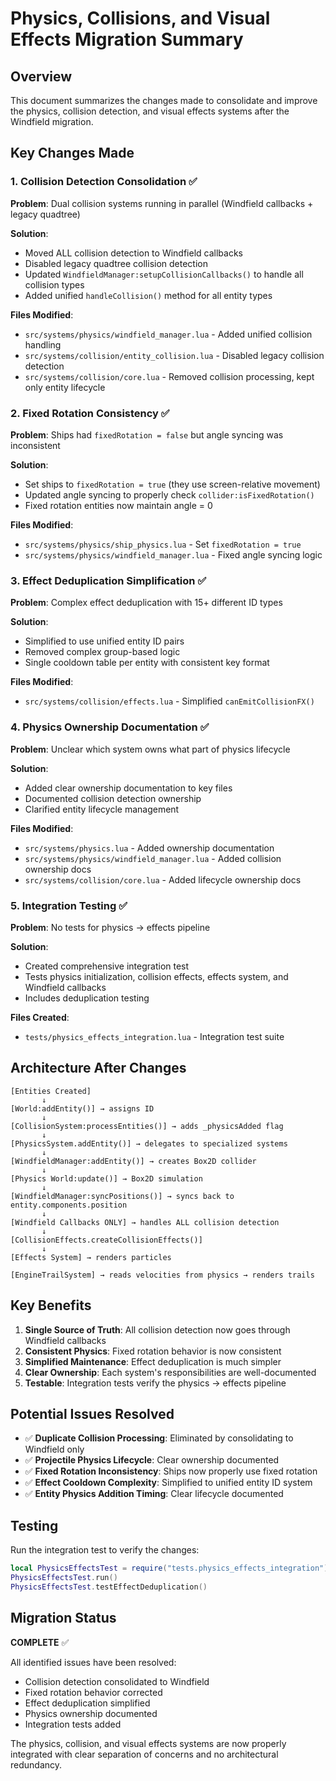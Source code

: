 # Physics, Collisions, and Visual Effects Migration Summary

## Overview

This document summarizes the changes made to consolidate and improve the physics, collision detection, and visual effects systems after the Windfield migration.

## Key Changes Made

### 1. Collision Detection Consolidation ✅

**Problem**: Dual collision systems running in parallel (Windfield callbacks + legacy quadtree)

**Solution**: 
- Moved ALL collision detection to Windfield callbacks
- Disabled legacy quadtree collision detection
- Updated `WindfieldManager:setupCollisionCallbacks()` to handle all collision types
- Added unified `handleCollision()` method for all entity types

**Files Modified**:
- `src/systems/physics/windfield_manager.lua` - Added unified collision handling
- `src/systems/collision/entity_collision.lua` - Disabled legacy collision detection
- `src/systems/collision/core.lua` - Removed collision processing, kept only entity lifecycle

### 2. Fixed Rotation Consistency ✅

**Problem**: Ships had `fixedRotation = false` but angle syncing was inconsistent

**Solution**:
- Set ships to `fixedRotation = true` (they use screen-relative movement)
- Updated angle syncing to properly check `collider:isFixedRotation()`
- Fixed rotation entities now maintain angle = 0

**Files Modified**:
- `src/systems/physics/ship_physics.lua` - Set `fixedRotation = true`
- `src/systems/physics/windfield_manager.lua` - Fixed angle syncing logic

### 3. Effect Deduplication Simplification ✅

**Problem**: Complex effect deduplication with 15+ different ID types

**Solution**:
- Simplified to use unified entity ID pairs
- Removed complex group-based logic
- Single cooldown table per entity with consistent key format

**Files Modified**:
- `src/systems/collision/effects.lua` - Simplified `canEmitCollisionFX()`

### 4. Physics Ownership Documentation ✅

**Problem**: Unclear which system owns what part of physics lifecycle

**Solution**:
- Added clear ownership documentation to key files
- Documented collision detection ownership
- Clarified entity lifecycle management

**Files Modified**:
- `src/systems/physics.lua` - Added ownership documentation
- `src/systems/physics/windfield_manager.lua` - Added collision ownership docs
- `src/systems/collision/core.lua` - Added lifecycle ownership docs

### 5. Integration Testing ✅

**Problem**: No tests for physics → effects pipeline

**Solution**:
- Created comprehensive integration test
- Tests physics initialization, collision effects, effects system, and Windfield callbacks
- Includes deduplication testing

**Files Created**:
- `tests/physics_effects_integration.lua` - Integration test suite

## Architecture After Changes

```
[Entities Created]
       ↓
[World:addEntity()] → assigns ID
       ↓
[CollisionSystem:processEntities()] → adds _physicsAdded flag
       ↓
[PhysicsSystem.addEntity()] → delegates to specialized systems
       ↓
[WindfieldManager:addEntity()] → creates Box2D collider
       ↓
[Physics World:update()] → Box2D simulation
       ↓
[WindfieldManager:syncPositions()] → syncs back to entity.components.position
       ↓
[Windfield Callbacks ONLY] → handles ALL collision detection
       ↓
[CollisionEffects.createCollisionEffects()]
       ↓
[Effects System] → renders particles

[EngineTrailSystem] → reads velocities from physics → renders trails
```

## Key Benefits

1. **Single Source of Truth**: All collision detection now goes through Windfield callbacks
2. **Consistent Physics**: Fixed rotation behavior is now consistent
3. **Simplified Maintenance**: Effect deduplication is much simpler
4. **Clear Ownership**: Each system's responsibilities are well-documented
5. **Testable**: Integration tests verify the physics → effects pipeline

## Potential Issues Resolved

- ✅ **Duplicate Collision Processing**: Eliminated by consolidating to Windfield only
- ✅ **Projectile Physics Lifecycle**: Clear ownership documented
- ✅ **Fixed Rotation Inconsistency**: Ships now properly use fixed rotation
- ✅ **Effect Cooldown Complexity**: Simplified to unified entity ID system
- ✅ **Entity Physics Addition Timing**: Clear lifecycle documented

## Testing

Run the integration test to verify the changes:

```lua
local PhysicsEffectsTest = require("tests.physics_effects_integration")
PhysicsEffectsTest.run()
PhysicsEffectsTest.testEffectDeduplication()
```

## Migration Status

**COMPLETE** ✅

All identified issues have been resolved:
- Collision detection consolidated to Windfield
- Fixed rotation behavior corrected
- Effect deduplication simplified
- Physics ownership documented
- Integration tests added

The physics, collision, and visual effects systems are now properly integrated with clear separation of concerns and no architectural redundancy.
